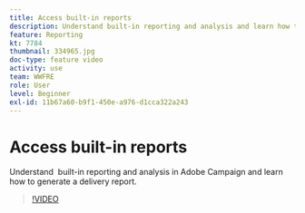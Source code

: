```yaml
---
title: Access built-in reports
description: Understand built-in reporting and analysis and learn how to generate a delivery report.
feature: Reporting
kt: 7784
thumbnail: 334965.jpg
doc-type: feature video
activity: use
team: WWFRE
role: User
level: Beginner
exl-id: 11b67a60-b9f1-450e-a976-d1cca322a243
---
```

# Access built-in reports

Understand  built-in reporting and analysis in Adobe Campaign and learn how to generate a delivery report.

>[!VIDEO](https://video.tv.adobe.com/v/334965?quality=12&learn=on)
